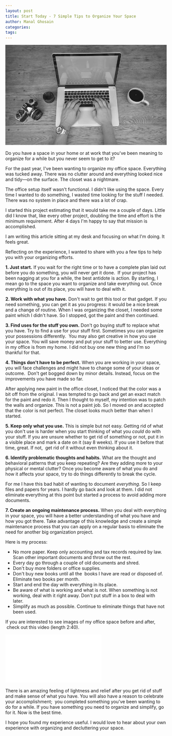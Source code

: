 ```yaml
---
layout: post
title: Start Today - 7 Simple Tips to Organize Your Space 
author: Manal Ghosain
categories:
tags:
---
```


![Work space](/images/work-space.jpg)

Do you have a space in your home or at work that you've been meaning to organize for a while but you never seem to get to it?

For the past year, I've been wanting to organize my office space. Everything was tucked away. There was no clutter around and everything looked nice and tidy—on the surface. The closet was a nightmare. 

The office setup itself wasn't functional. I didn't like using the space. Every time I wanted to do something, I wasted time looking for the stuff I needed. There was no system in place and there was a lot of crap. 

I started this project estimating that it would take me a couple of days. Little did I know that, like every other project, doubling the time and effort is the minimum requirement. After 4 days I'm happy to say that mission is accomplished. 

I am writing this article sitting at my desk and focusing on what I'm doing. It feels great. 

Reflecting on the experience, I wanted to share with you a few tips to help you with your organizing efforts. 

**1. Just start.** If you wait for the right time or to have a complete plan laid out before you do something, you will never get it done.  If your project has been nagging at you for a while, the best antidote is action. By starting, I mean go to the space you want to organize and take everything out. Once everything is out of its place, you will have to deal with it. 

**2. Work with what you have.** Don't wait to get this tool or that gadget. If you need something, you can get it as you progress: it would be a nice break and a change of routine. When I was organizing the closet, I needed some paint which I didn't have. So I stopped, got the paint and then continued. 

**3. Find uses for the stuff you own.** Don't go buying stuff to replace what you have. Try to find a use for your stuff first. Sometimes you can organize your possessions differently.  You may also get creative in how you use your space. You will save money and put your stuff to better use. Everything in my office is from my home. I did not buy one new thing and I'm so thankful for that. 

**4. Things don't have to be perfect.** When you are working in your space, you will face challenges and might have to change some of your ideas or outcome.  Don't get bogged down by minor details. Instead, focus on the improvements you have made so far. 

After applying new paint in the office closet, I noticed that the color was a bit off from the original. I was tempted to go back and get an exact match for the paint and redo it. Then I thought to myself, my intention was to patch the walls and organize. This is not a paint job. So I moved on and accepted that the color is not perfect. The closet looks much better than when I started. 

**5. Keep only what you use.** This is simple but not easy. Getting rid of what you don't use is harder when you start thinking of what you _could_ do with your stuff. If you are unsure whether to get rid of something or not, put it in a visible place and mark a date on it (say 8 weeks). If you use it before that time, great. If not,  get rid of it without even thinking about it. 

**6. Identify problematic thoughts and habits.** What are the thought and behavioral patterns that you keep repeating? Are they adding more to your physical or mental clutter? Once you become aware of what you do and how it affects your space, try to do things differently to break the cycle. 

For me I have this bad habit of wanting to document *everything*. So I keep files and papers for years. I hardly go back and look at them. I did not eliminate everything at this point but started a process to avoid adding more documents. 

**7. Create an ongoing maintenance process.** When you deal with everything in your space, you will have a better understanding of what you have and how you got there. Take advantage of this knowledge and create a simple maintenance process that you can apply on a regular basis to eliminate the need for another big organization project. 

Here is my process: 

  * No more paper. Keep only accounting and tax records required by law. Scan other important documents and throw out the rest.
  * Every day go through a couple of old documents and shred.
  * Don't buy more folders or office supplies.
  * Don't buy new books until all the  books I have are read or disposed of. Eliminate two books per month.
  * Start and end the day with everything in its place.
  * Be aware of what is working and what is not. When something is not working, deal with it right away. Don't put stuff in a box to deal with later.
  * Simplify as much as possible. Continue to eliminate things that have not been used.

If you are interested to see images of my office space before and after,  check out this video (length 2:40).

<iframe width=“420” height=“315” src=“https://www.youtube.com/embed/WJT14Tixr0Y” frameborder=“0” allowfullscreen>&nbsp;</iframe>

There is an amazing feeling of lightness and relief after you get rid of stuff and make sense of what you have. You will also have a reason to celebrate your accomplishment;  you completed something you've been wanting to do for a while. If you have something you need to organize and simplify, go for it. Now is the best time. 

I hope you found my experience useful. I would love to hear about your own experience with organizing and decluttering your space.